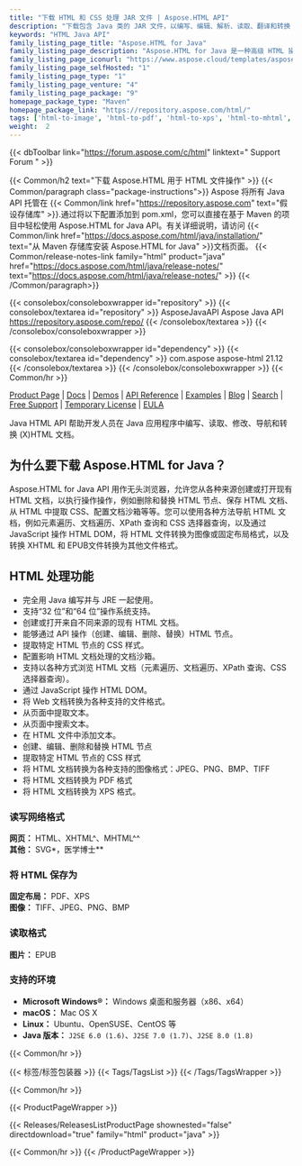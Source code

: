 ```yaml
---
title: "下载 HTML 和 CSS 处理 JAR 文件 | Aspose.HTML API"
description: "下载包含 Java 类的 JAR 文件，以编写、编辑、解析、读取、翻译和转换 (X)HTML、MHTML 和 EPUB 格式。通过 JavaScript 和 API 操作 DOM。"
keywords: "HTML Java API"
family_listing_page_title: "Aspose.HTML for Java"
family_listing_page_description: "Aspose.HTML for Java 是一种高级 HTML 操作 API，可直接在 Java 应用程序中执行各种 HTML 操作任务。"
family_listing_page_iconurl: "https://www.aspose.cloud/templates/aspose/App_Themes/V3/images/html/272x272/aspose_html-for-java.png"
family_listing_page_selfHosted: "1"
family_listing_page_type: "1"
family_listing_page_venture: "4"
family_listing_page_package: "9"
homepage_package_type: "Maven"
homepage_package_link: "https://repository.aspose.com/html/"
tags: ['html-to-image', 'html-to-pdf', 'html-to-xps', 'html-to-mhtml', 'html-to-markdown', 'svg-to-image', 'svg-to-pdf', 'svg-to-xps', 'epub-to-image', 'epub-to-pdf', 'epub-to-xps', 'mhtml-to-image', 'mhtml-to-pdf', 'mhtml-to-xps', 'markdown-to-html']
weight:  2
---
```


{{< dbToolbar link="https://forum.aspose.com/c/html" linktext=" Support Forum " >}}

{{< Common/h2 text="下载 Aspose.HTML 用于 HTML 文件操作"  >}}
{{< Common/paragraph class="package-instructions">}}
Aspose 将所有 Java API 托管在
{{< Common/link href="https://repository.aspose.com" text="假设存储库"  >}}.通过将以下配置添加到 pom.xml，您可以直接在基于 Maven 的项目中轻松使用 Aspose.HTML for Java API。有关详细说明，请访问
{{< Common/link href="https://docs.aspose.com/html/java/installation/" text="从 Maven 存储库安装 Aspose.HTML for Java"  >}}文档页面。
{{< Common/release-notes-link family="html" product="java" href="https://docs.aspose.com/html/java/release-notes/" text="https://docs.aspose.com/html/java/release-notes/"  >}}
{{< /Common/paragraph>}}

{{< consolebox/consoleboxwrapper id="repository" >}}
   {{< consolebox/textarea id="repository" >}}
      <repository>
      <id>AsposeJavaAPI</id>
      <name>Aspose Java API</name>
      <url>https://repository.aspose.com/repo/</url>
      </repository>
   {{< /consolebox/textarea >}}
{{< /consolebox/consoleboxwrapper >}}

{{< consolebox/consoleboxwrapper id="dependency" >}}
   {{< consolebox/textarea id="dependency" >}}
      <dependency>
      <groupId>com.aspose</groupId>
      <artifactId>aspose-html</artifactId>
      <version>21.12</version>
      </dependency>
   {{< /consolebox/textarea >}}
{{< /consolebox/consoleboxwrapper >}}
{{< Common/hr >}}

[Product Page](https://products.aspose.com/html/java) | [Docs](https://docs.aspose.com/html/java/) | [Demos](https://products.aspose.app/html/family) | [API Reference](https://reference.aspose.com/html/java) | [Examples](https://github.com/aspose-html/Aspose.Html-for-Java) | [Blog](https://blog.aspose.com/category/html/) | [Search](https://search.aspose.com/) | [Free Support](https://forum.aspose.com/c/html) | [Temporary License](https://purchase.aspose.com/temporary-license) | [EULA](https://about.aspose.com/legal/eula/)

Java HTML API 帮助开发人员在 Java 应用程序中编写、读取、修改、导航和转换 (X)HTML 文档。

## 为什么要下载 Aspose.HTML for Java？

Aspose.HTML for Java API 用作无头浏览器，允许您从各种来源创建或打开现有 HTML 文档，以执行操作操作，例如删除和替换 HTML 节点、保存 HTML 文档、从 HTML 中提取 CSS、配置文档沙箱等等。您可以使用各种方法导航 HTML 文档，例如元素遍历、文档遍历、XPath 查询和 CSS 选择器查询，以及通过 JavaScript 操作 HTML DOM，将 HTML 文件转换为图像或固定布局格式，以及转换 XHTML 和 EPUB文件转换为其他文件格式。

## HTML 处理功能

- 完全用 Java 编写并与 JRE 一起使用。
- 支持“32 位”和“64 位”操作系统支持。
- 创建或打开来自不同来源的现有 HTML 文档。
- 能够通过 API 操作（创建、编辑、删除、替换）HTML 节点。
- 提取特定 HTML 节点的 CSS 样式。
- 配置影响 HTML 文档处理的文档沙箱。
- 支持以各种方式浏览 HTML 文档（元素遍历、文档遍历、XPath 查询、CSS 选择器查询）。
- 通过 JavaScript 操作 HTML DOM。
- 将 Web 文档转换为各种支持的文件格式。
- 从页面中提取文本。
- 从页面中搜索文本。
- 在 HTML 文件中添加文本。
- 创建、编辑、删除和替换 HTML 节点
- 提取特定 HTML 节点的 CSS 样式
- 将 HTML 文档转换为各种支持的图像格式：JPEG、PNG、BMP、TIFF
- 将 HTML 文档转换为 PDF 格式
- 将 HTML 文档转换为 XPS 格式。

### 读写网络格式

**网页：** HTML、XHTML^、MHTML^^\
**其他：** SVG*，医学博士**

### 将 HTML 保存为

**固定布局：** PDF、XPS\
**图像：** TIFF、JPEG、PNG、BMP

### 读取格式

**图片：** EPUB

### 支持的环境

- **Microsoft Windows®：** Windows 桌面和服务器（x86、x64）
- **macOS：** Mac OS X
- **Linux：** Ubuntu、OpenSUSE、CentOS 等
- **Java 版本：** `J2SE 6.0 (1.6)`、`J2SE 7.0 (1.7)`、`J2SE 8.0 (1.8)`

{{< Common/hr >}}

{{< 标签/标签包装器 >}}
 {{< Tags/TagsList >}}
{{< /Tags/TagsWrapper >}}

{{< Common/hr >}}

{{< ProductPageWrapper >}}
<!-- ReleasesListProductPage-->
   {{< Releases/ReleasesListProductPage shownested="false"  directdownload="true" family="html" product="java" >}}
<!-- /ReleasesListProductPage-->
{{< Common/hr >}}
{{< /ProductPageWrapper >}}

